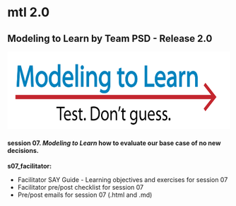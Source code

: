 # mtl 2.0
## Modeling to Learn by Team PSD - Release 2.0

<img src = "https://github.com/lzim/teampsd/blob/teampsd_style/mtl_logo/mtl_testdontguess_sm.png"
     height = "175" width = "650">  
     
#### session 07. *Modeling to Learn* how to evaluate our **base case** of no new decisions.

**s07_facilitator:**  
  + Facilitator SAY Guide - Learning objectives and exercises for session 07
  + Facilitator pre/post checklist for session 07
  + Pre/post emails for session 07 (.html and .md)

